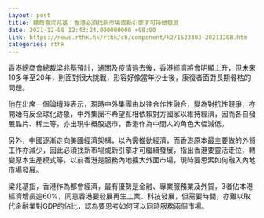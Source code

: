 ```yaml
---
layout: post
title: 總商會梁兆基：香港必須找新市場或新引擎才可持續發展
date: 2021-12-08 12:43:24.000000000 +08:00
link: https://news.rthk.hk/rthk/ch/component/k2/1623303-20211208.htm
categories: rthk
---
```


香港總商會總裁梁兆基預計，通關及疫情過去後，香港經濟將會明顯上升，但未來10多年至20年，則面對很大挑戰，形容好像當年沙士後，康復者面對長期骨枯的問題。

他在出席一個論壇時表示，現時中外集團由以往合作性融合，變為對抗性競爭，亦開始有反全球化跡象，中外集團不希望互相依賴對方國家以維持經濟，因而各自發展晶片、稀土等，亦出現中概股退市，香港作為中間人的角色大幅減低。

另外，中國逐漸走向美國經濟架構，以內需推動經濟，而香港原本最主要做的外貿工作亦減少，因此必須找新市場或新引擎才可繼續發展，指出香港要靈活走位，轉變原本生產模式等，以前香港是服務內地擴大外面市場，現時要思索如何融入內地市場發展。

梁兆基指，香港作為都會經濟，最有優勢是金融、專業服務業及外貿，3者佔本港經濟增長逾60%，同意香港要發展再生工業、科技發展，但需要時間，亦難以取代金融業對GDP的佔比，認為要思考如何可以同時服務兩個市場。
